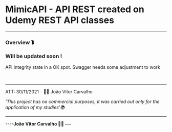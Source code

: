 # MimicAPI - API REST created on Udemy REST API classes
<hr>

<h3>Overview ⮯</h3>
    <h3>Will be updated soon !</h3>
    <p>API integrity state in a OK spot. Swagger needs some adjustment to work</p>
<br>
<hr>
<p>ATT: 30/11/2021 - 👨‍💻 João Vítor Carvalho</p>
<em>'This project has no commercial purposes, it was carried out only for the application of my studies'📚</em>
<hr>
<strong>----João Vítor Carvalho 👨‍💻 ---</strong>

